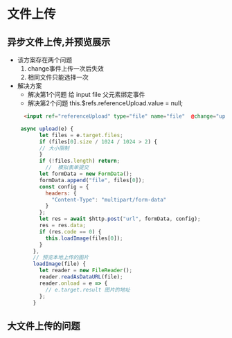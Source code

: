 # 文件上传

## 异步文件上传,并预览展示
* 该方案存在两个问题
   1. change事件上传一次后失效
   2. 相同文件只能选择一次
* 解决方案
  - 解决第1个问题 给 input file 父元素绑定事件
  - 解决第2个问题 this.$refs.referenceUpload.value = null; 
  ```html
    <input ref="referenceUpload" type="file" name="file"  @change="upload($event)"  accept="images/*">
  ```
   ```js
    async upload(e) {
          let files = e.target.files;
          if (files[0].size / 1024 / 1024 > 2) {
          // 大小限制
          }
          if (!files.length) return;
            //  模拟表单提交
          let formData = new FormData();
          formData.append("file", files[0]);
          const config = {
            headers: {
              "Content-Type": "multipart/form-data"
            }
          };
          let res = await $http.post("url", formData, config);
          res = res.data;
          if (res.code == 0) {
            this.loadImage(files[0]);
          }
        },
        // 预览本地上传的图片
        loadImage(file) {
          let reader = new FileReader();
          reader.readAsDataURL(file);
          reader.onload = e => { 
            // e.target.result 图片的地址
          };
        }
   ```

## 大文件上传的问题

